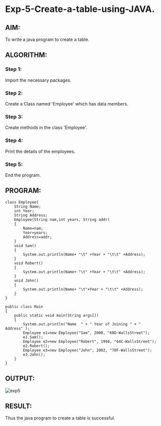 # Exp-5-Create-a-table-using-JAVA.

## AIM:
To write a java program to create a table.

## ALGORITHM: 
### Step 1:
Import the necessary packages.
### Step 2: 
Create a Class named 'Employee' which has data members.
### Step 3: 
Create methods in the class 'Employee'.
### Step 4:  
Print the details of the employees.
### Step 5: 
End the program.
## PROGRAM:

~~~
class Employee{
    String Name;
    int Year;
    String Address;
    Employee(String nam,int years, String addr)
    {
        Name=nam;
        Year=years;
        Address=addr;
    }
    void Sam()
    {
        System.out.println(Name+ "\t" +Year + "\t\t" +Address);
    }
    void Robert()
    {
        System.out.println(Name+ "\t" +Year + "\t\t" +Address);
    }
    void John()
    {
        System.out.println(Name+ "\t"+Year + "\t\t" +Address);
    }
}

public class Main
{
    public static void main(String args[])
    {
        System.out.println("Name  " + " Year of Joining " + "     Address" );
        Employee e1=new Employee("Sam", 2000, "68D-WallsStreet");
        e1.Sam();
        Employee e2=new Employee("Robert", 1994, "64C-WallsStreet");
        e2.Robert();
        Employee e3=new Employee("John", 2002, "70F-WallsStreet");
        e3.John();
    }
}
~~~

## OUTPUT:
![exp5](https://github.com/abdulwasih2003/Exp-5-Create-a-table-using-JAVA/assets/91781810/a655a34d-bc7b-4c5f-8deb-67d6256fa6d5)

## RESULT:
Thus the java program to create a table is successful.

